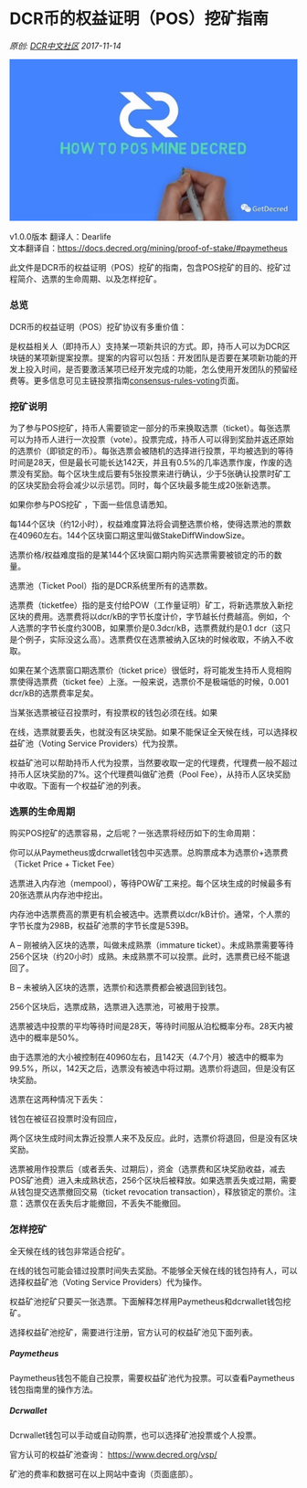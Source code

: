 # DCR币的权益证明（POS）挖矿指南
*原创: [DCR中文社区](https://mp.weixin.qq.com/s?__biz=MzUzNDI5NjA0Mw==&mid=2247483676&idx=1&sn=acee6d314a544c42f797917f08ae9554&chksm=fa97a598cde02c8eed066b68a4344ae497a8967e0ff6c49b160db2815ee6fe0f4a7b6f3b6d18&scene=21#wechat_redirect) 2017-11-14*

![how_to_proof_of_stake](img/how_to_proof_of_stake.jpg)

v1.0.0版本
翻译人：Dearlife  
文本翻译自：https://docs.decred.org/mining/proof-of-stake/#paymetheus

此文件是DCR币的权益证明（POS）挖矿的指南，包含POS挖矿的目的、挖矿过程简介、选票的生命周期、以及怎样挖矿。

### 总览

DCR币的权益证明（POS）挖矿协议有多重价值：

是权益相关人（即持币人）支持某一项新共识的方式。即，持币人可以为DCR区块链的某项新提案投票。提案的内容可以包括：开发团队是否要在某项新功能的开发上投入时间，是否要激活某项已经开发完成的功能，怎么使用开发团队的预留经费等。更多信息可见主链投票指南[consensus-rules-voting](https://docs.decred.org/governance/consensus-rule-voting/consensus-rules-voting)页面。

### 挖矿说明

为了参与POS挖矿，持币人需要锁定一部分的币来换取选票（ticket）。每张选票可以为持币人进行一次投票（vote）。投票完成，持币人可以得到奖励并返还原始的选票价（即锁定的币）。每张选票会被随机的选择进行投票，平均被选到的等待时间是28天，但是最长可能长达142天，并且有0.5%的几率选票作废，作废的选票没有奖励。每个区块生成后要有5张投票来进行确认，少于5张确认投票时矿工的区块奖励会将会减少以示惩罚。同时，每个区块最多能生成20张新选票。

如果你参与POS挖矿 ，下面一些信息请悉知。

每144个区块（约12小时），权益难度算法将会调整选票价格，使得选票池的票数在40960左右。144个区块窗口期这里叫做StakeDiffWindowSize。

选票价格/权益难度指的是某144个区块窗口期内购买选票需要被锁定的币的数量。

选票池（Ticket Pool）指的是DCR系统里所有的选票数。

选票费（ticketfee）指的是支付给POW（工作量证明）矿工，将新选票放入新挖区块的费用。选票费将以dcr/kB的字节长度计价，字节越长付费越高。例如，个人选票的字节长度约300B，如果票价是0.3dcr/kB，选票费就约是0.1 dcr（这只是个例子，实际没这么高）。选票费仅在选票被纳入区块的时候收取，不纳入不收取。

如果在某个选票窗口期选票价（ticket price）很低时，将可能发生持币人竞相购票使得选票费（ticket fee）上涨。一般来说，选票价不是极端低的时候，0.001 dcr/kB的选票费率足矣。

当某张选票被征召投票时，有投票权的钱包必须在线。如果

在线，选票就要丢失，也就没有区块奖励。如果不能保证全天候在线，可以选择权益矿池（Voting Service Providers）代为投票。

权益矿池可以帮助持币人代为投票，当然要收取一定的代理费，代理费一般不超过持币人区块奖励的7%。这个代理费叫做矿池费（Pool Fee），从持币人区块奖励中收取。下面有一个权益矿池的列表。

### 选票的生命周期

购买POS挖矿的选票容易，之后呢？一张选票将经历如下的生命周期：

你可以从Paymetheus或dcrwallet钱包中买选票。总购票成本为选票价+选票费（Ticket Price + Ticket Fee）

选票进入内存池（mempool），等待POW矿工来挖。每个区块生成的时候最多有20张选票从内存池中挖出。

内存池中选票费高的票更有机会被选中。选票费以dcr/kB计价。通常，个人票的字节长度为298B，权益矿池票的字节长度是539B。

A – 刚被纳入区块的选票，叫做未成熟票（immature ticket）。未成熟票需要等待256个区块（约20小时）成熟。未成熟票不可以投票。此时，选票费已经不能退回了。

B – 未被纳入区块的选票，选票价和选票费都会被退回到钱包。

256个区块后，选票成熟，选票进入选票池，可被用于投票。

选票被选中投票的平均等待时间是28天，等待时间服从泊松概率分布。28天内被选中的概率是50%。

由于选票池的大小被控制在40960左右，且142天（4.7个月）被选中的概率为99.5%，所以，142天之后，选票没有被选中将过期。选票价将退回，但是没有区块奖励。

选票在这两种情况下丢失：

钱包在被征召投票时没有回应，

两个区块生成时间太靠近投票人来不及反应。此时，选票价将退回，但是没有区块奖励。

选票被用作投票后（或者丢失、过期后），资金（选票费和区块奖励收益，减去POS矿池费）进入未成熟状态，256个区块后被释放。如果选票丢失或过期，需要从钱包提交选票撤回交易（ticket revocation transaction），释放锁定的票价。注意：选票仅在丢失后才能撤回，不丢失不能撤回。

### 怎样挖矿

全天候在线的钱包非常适合挖矿。

在线的钱包可能会错过投票时间失去奖励。不能够全天候在线的钱包持有人，可以选择权益矿池（Voting Service Providers）代为操作。

权益矿池挖矿只要买一张选票。下面解释怎样用Paymetheus和dcrwallet钱包挖矿。

选择权益矿池挖矿，需要进行注册，官方认可的权益矿池见下面列表。

##### Paymetheus

Paymetheus钱包不能自己投票，需要权益矿池代为投票。可以查看Paymetheus钱包指南里的操作方法。

##### Dcrwallet

Dcrwallet钱包可以手动或自动购票，也可以选择矿池投票或个人投票。

官方认可的权益矿池查询：
https://www.decred.org/vsp/

矿池的费率和数据可在以上网站中查询（页面底部）。

 
 
